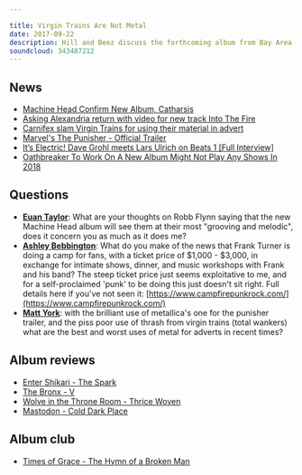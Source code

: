 ```yaml
---

title: Virgin Trains Are Not Metal
date: 2017-09-22
description: Hill and Beez discuss the forthcoming album from Bay Area metallers Machine Head, there’s a look at the new track from Asking Alexandria and the trouble with Carnifex on a Virgin Trains ad, they give their thoughts on Frank Turner’s music camp, there’s album reviews on Enter Shikari, The Bronx, Wolves In The Throne Room and a review of the new Mastodon EP, and Album Club is from the band that reconnected Jesse Leech with Killswitch Engage, Times of Grace’s The Hymn of a Broken Man.
soundcloud: 343487212
---
```


## News

* [Machine Head Confirm New Album, Catharsis](http://www.kerrang.com/the-news/machine-head-confirm-new-album-catharsis/)
* [Asking Alexandria return with video for new track Into The Fire](http://teamrock.com/news/2017-09-22/asking-alexandria-return-with-video-for-new-track-into-the-fire)
* [Carnifex slam Virgin Trains for using their material in advert](http://teamrock.com/news/2017-09-15/carnifex-slam-virgin-trains-for-using-their-material-in-advert)
* [Marvel's The Punisher - Official Trailer](https://www.youtube.com/watch?v=lIY6zFL95hE)
* [It’s Electric! Dave Grohl meets Lars Ulrich on Beats 1 [Full Interview]](https://www.youtube.com/watch?v=IbL3gCIxZGA)
* [Oathbreaker To Work On A New Album Might Not Play Any Shows In 2018](http://www.metalinjection.net/latest-news/oathbreaker-to-work-on-a-new-album-might-not-play-any-shows-in-2018)

## Questions

* **[Euan Taylor](https://www.facebook.com/thatsnotmetalpodcast/posts/2179354375624428?comment_id=2179357795624086&comment_tracking=%7B%22tn%22%3A%22R9%22%7D)**: What are your thoughts on Robb Flynn saying that the new Machine Head album will see them at their most "grooving and melodic", does it concern you as much as it does me?
* **[Ashley Bebbington](https://www.facebook.com/thatsnotmetalpodcast/posts/2179354375624428?comment_id=2179356402290892&comment_tracking=%7B%22tn%22%3A%22R9%22%7D)**: What do you make of the news that Frank Turner is doing a camp for fans, with a ticket price of $1,000 - $3,000, in exchange for intimate shows, dinner, and music workshops with Frank and his band? The steep ticket price just seems exploitative to me, and for a self-proclaimed 'punk' to be doing this just doesn't sit right. Full details here if you've not seen it: [https://www.campfirepunkrock.com/](https://www.campfirepunkrock.com/)
* **[Matt York](https://www.facebook.com/thatsnotmetalpodcast/posts/2179354375624428?comment_id=2179357908957408&comment_tracking=%7B%22tn%22%3A%22R9%22%7D)**: with the brilliant use of metallica's one for the punisher trailer, and the piss poor use of thrash from virgin trains (total wankers) what are the best and worst uses of metal for adverts in recent times?

## Album reviews

* [Enter Shikari - The Spark](https://itunes.apple.com/gb/album/the-spark/id1263896001)
* [The Bronx - V](https://itunes.apple.com/gb/album/v/id1259404033)
* [Wolve in the Throne Room - Thrice Woven](https://itunes.apple.com/gb/album/thrice-woven/id1251064815)
* [Mastodon - Cold Dark Place](https://itunes.apple.com/gb/album/cold-dark-place-ep/id1273398991)

## Album club

* [Times of Grace - The Hymn of a Broken Man](https://itunes.apple.com/gb/album/the-hymn-of-a-broken-man/id407785316)

